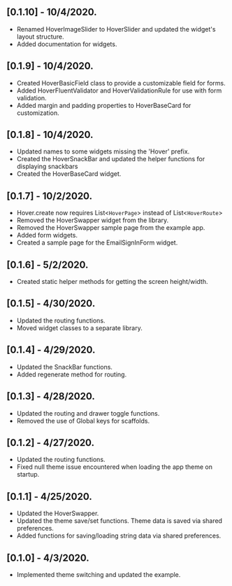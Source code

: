 ## [0.1.10] - 10/4/2020.
* Renamed HoverImageSlider to HoverSlider and updated the widget's layout structure.
* Added documentation for widgets.

## [0.1.9] - 10/4/2020.
* Created HoverBasicField class to provide a customizable field for forms.
* Added HoverFluentValidator and HoverValidationRule for use with form validation.
* Added margin and padding properties to HoverBaseCard for customization.

## [0.1.8] - 10/4/2020.
* Updated names to some widgets missing the 'Hover' prefix.
* Created the HoverSnackBar and updated the helper functions for displaying snackbars
* Created the HoverBaseCard widget.

## [0.1.7] - 10/2/2020.
* Hover.create now requires List<`HoverPage`> instead of List<`HoverRoute`>
* Removed the HoverSwapper widget from the library.
* Removed the HoverSwapper sample page from the example app.
* Added form widgets.
* Created a sample page for the EmailSignInForm widget.

## [0.1.6] - 5/2/2020.
* Created static helper methods for getting the screen height/width.

## [0.1.5] - 4/30/2020.
* Updated the routing functions.
* Moved widget classes to a separate library.

## [0.1.4] - 4/29/2020.
* Updated the SnackBar functions.
* Added regenerate method for routing.

## [0.1.3] - 4/28/2020.
* Updated the routing and drawer toggle functions.
* Removed the use of Global keys for scaffolds.

## [0.1.2] - 4/27/2020.
* Updated the routing functions.
* Fixed null theme issue encountered when loading the app theme on startup.

## [0.1.1] - 4/25/2020.
* Updated the HoverSwapper.
* Updated the theme save/set functions. Theme data is saved via shared preferences.
* Added functions for saving/loading string data via shared preferences.

## [0.1.0] - 4/3/2020.
* Implemented theme switching and updated the example.